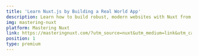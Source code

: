 ```yaml
---
title: 'Learn Nuxt.js by Building a Real World App'
description: Learn how to build robust, modern websites with Nuxt from scratch. Or improve your website performance, code quality, while making better use of the framework.
img: mastering-nuxt
platform: Mastering Nuxt
link: https://masteringnuxt.com/?utm_source=nuxt&utm_medium=link&utm_campaign=navbar_link
position: 1
type: premium
---
```

